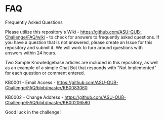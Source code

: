 # FAQ
Frequently Asked Questions

Please utilize this repository's Wiki - https://github.com/ASU-QUB-Challenge/FAQ/wiki - to check for answers to frequently asked questions.  If you have a question that is not answered, please create an Issue for this repository and submit it. We will work to turn around questions with answers within 24 hours.

Two Sample Knowledgebase articles are included in this repository, as well as an example of a simple Chat Bot that responds with "Not Implemented" for each question or comment entered.  

KB0001 - Email Access - https://github.com/ASU-QUB-Challenge/FAQ/blob/master/KB0083060

KB0002 - Change Address - https://github.com/ASU-QUB-Challenge/FAQ/blob/master/KB00206580

Good luck in the challenge! 
